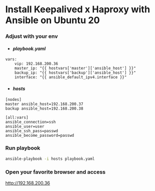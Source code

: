 # Install Keepalived x Haproxy with Ansible on Ubuntu 20
### Adjust with your env
- #### <i> playbook.yaml </i>
```
vars:
    vip: 192.168.200.36
    master_ip: "{{ hostvars['master']['ansible_host'] }}"
    backup_ip: "{{ hostvars['backup']['ansible_host'] }}"
    interface: "{{ ansible_default_ipv4.interface }}"
```
- #### <i> hosts </i>
```
[nodes]
master ansible_host=192.168.200.37
backup ansible_host=192.168.200.38

[all:vars]
ansible_connection=ssh
ansible_user=user
ansible_ssh_pass=passwd
ansible_become_password=passwd
```
### Run playbook
``` bash
ansible-playbook -i hosts playbook.yaml
``` 
 
### Open your favorite browser and access
http://192.168.200.36
